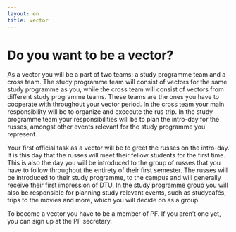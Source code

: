 ```yaml
---
layout: en
title: vector
---
```


<h1>Do you want to be a vector?</h1>

<div id="poster-image" style="background-image: url('/static/img/vektor.jpg');">
</div>

<p>As a vector you will be a part of two teams: a study programme team and a cross team. The study programme team will consist of vectors for the same study programme as you, while the cross team will consist of vectors from different study programme teams. These teams are the ones you have to cooperate with throughout your vector period. In the cross team your main responsibility will be to organize and excecute the rus trip. In the study programme team your responsibilities will be to plan the intro-day for the russes, amongst other events relevant for the study programme you represent.</p>

<p>Your first official task as a vector will be to greet the russes on the intro-day. It is this day that the russes will meet their fellow students for the first time. This is also the day you will be introduced to the group of russes that you have to follow throughout the entirety of their first semester. The russes will be introduced to their study programme, to the campus and will generally receive their first impression of DTU. In the study programme group you will also be responsible for planning study relevant events, such as studycafés, trips to the movies and more, which you will decide on as a group.
</p>

<p>To become a vector you have to be a member of PF. If you aren’t one yet, you can sign up at the PF secretary.
</p>
